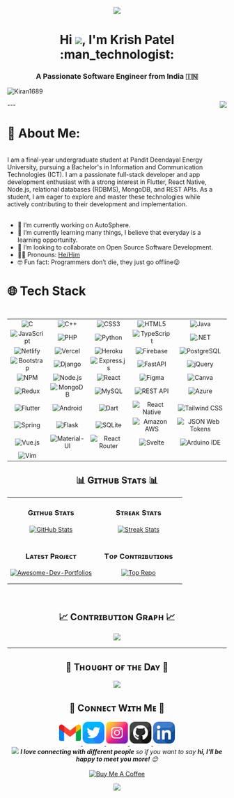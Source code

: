 <p align="center">
  <img src="https://static.vecteezy.com/system/resources/previews/011/153/368/original/3d-website-developer-working-on-laptop-illustration-png.png" width="250" />
</p>

<h1 align="center">Hi <img src="https://raw.githubusercontent.com/iampavangandhi/iampavangandhi/master/gifs/Hi.gif" width="40px">, I'm Krish Patel :man_technologist:</h1>

<h3 align="center">A Passionate Software Engineer from India 🇮🇳</h3>
<p align="left">
  <img src="https://komarev.com/ghpvc/?username=krishpatel1610&label=Profile%20views&color=770677&style=for-the-badge&logo=star" alt="Kiran1689" style="padding-right:20px;" />
</p>
---

<img src="https://nativeva.com/wp-content/uploads/2023/06/20230629205259__fpdl.in__programmer-working-computer-coders-programmers-writing-program-landing-page-web-it-courses-with-html-c_199064-1767_normal-removebg-preview.png" align="right" height="500" />

# 💫 About Me:
<br>
I am a final-year undergraduate student at Pandit Deendayal Energy University, pursuing a Bachelor's in Information and Communication Technologies (ICT). I am a passionate full-stack developer and app development enthusiast with a strong interest in Flutter, React Native, Node.js, relational databases (RDBMS), MongoDB, and REST APIs. As a student, I am eager to explore and master these technologies while actively contributing to their development and implementation.
<br><br>

- 🔭 I’m currently working on AutoSphere.
- 🌱 I’m currently learning many things, I believe that everyday is a 
  learning opportunity.
- 👯 I’m looking to collaborate on Open Source Software Development.
- 👨‍💼 Pronouns: [He/Him](https://www.mypronouns.org/he-him)
- 🤓 Fun fact: Programmers don’t die, they just go offline😝


# 🌐 Tech Stack

<table align="center">
  <tr align="center">
    <td><img src="https://img.shields.io/badge/c-%2300599C.svg?style=flat&logo=c&logoColor=white" alt="C"></td>
    <td><img src="https://img.shields.io/badge/c++-%2300599C.svg?style=flat&logo=c%2B%2B&logoColor=white" alt="C++"></td>
    <td><img src="https://img.shields.io/badge/css3-%231572B6.svg?style=flat&logo=css3&logoColor=white" alt="CSS3"></td>
    <td><img src="https://img.shields.io/badge/html5-%23E34F26.svg?style=flat&logo=html5&logoColor=white" alt="HTML5"></td>
    <td><img src="https://img.shields.io/badge/Java-ED8B00?style=for-the-badge&logo=openjdk&logoColor=white" alt="Java"></td>
  </tr>
  <tr align="center">
    <td><img src="https://img.shields.io/badge/javascript-%23323330.svg?style=flat&logo=javascript&logoColor=%23F7DF1E" alt="JavaScript"></td>
    <td><img src="https://img.shields.io/badge/php-%23777BB4.svg?style=flat&logo=php&logoColor=white" alt="PHP"></td>
    <td><img src="https://img.shields.io/badge/python-3670A0?style=flat&logo=python&logoColor=ffdd54" alt="Python"></td>
    <td><img src="https://img.shields.io/badge/typescript-%23007ACC.svg?style=flat&logo=typescript&logoColor=white" alt="TypeScript"></td>
    <td><img src="https://img.shields.io/badge/.NET-5C2D91?style=flat&logo=.net&logoColor=white" alt=".NET"></td>
  </tr>
  <tr align="center">
    <td><img src="https://img.shields.io/badge/netlify-%23000000.svg?style=flat&logo=netlify&logoColor=#00C7B7" alt="Netlify"></td>
    <td><img src="https://img.shields.io/badge/vercel-%23000000.svg?style=flat&logo=vercel&logoColor=white" alt="Vercel"></td>
    <td><img src="https://img.shields.io/badge/heroku-%23430098.svg?style=flat&logo=heroku&logoColor=white" alt="Heroku"></td>
    <td><img src="https://img.shields.io/badge/firebase-%23039BE5.svg?style=flat&logo=firebase" alt="Firebase"></td>
    <td><img src="https://img.shields.io/badge/postgres-%23316192.svg?style=flat&logo=postgresql&logoColor=white" alt="PostgreSQL"></td>
  </tr>
  <tr align="center">
    <td><img src="https://img.shields.io/badge/bootstrap-%23563D7C.svg?style=flat&logo=bootstrap&logoColor=white" alt="Bootstrap"></td>
    <td><img src="https://img.shields.io/badge/django-%23092E20.svg?style=flat&logo=django&logoColor=white" alt="Django"></td>
    <td><img src="https://img.shields.io/badge/express.js-%23404d59.svg?style=flat&logo=express&logoColor=%2361DAFB" alt="Express.js"></td>
    <td><img src="https://img.shields.io/badge/FastAPI-005571?style=flat&logo=fastapi" alt="FastAPI"></td>
    <td><img src="https://img.shields.io/badge/jquery-%230769AD.svg?style=flat&logo=jquery&logoColor=white" alt="jQuery"></td>
  </tr>
  <tr align="center">
    <td><img src="https://img.shields.io/badge/NPM-%23000000.svg?style=flat&logo=npm&logoColor=white" alt="NPM"></td>
    <td><img src="https://img.shields.io/badge/node.js-6DA55F?style=flat&logo=node.js&logoColor=white" alt="Node.js"></td>
    <td><img src="https://img.shields.io/badge/react-%2320232a.svg?style=flat&logo=react&logoColor=%2361DAFB" alt="React"></td>
    <td><img src="https://img.shields.io/badge/figma-%23F24E1E.svg?style=flat&logo=figma&logoColor=white" alt="Figma"></td>
    <td><img src="https://img.shields.io/badge/Canva-%2300C4CC.svg?style=flat&logo=Canva&logoColor=white" alt="Canva"></td>
  </tr>
  <tr align="center">
    <td><img src="https://img.shields.io/badge/redux-%23593d88.svg?style=flat&logo=redux&logoColor=white" alt="Redux"></td>
    <td><img src="https://img.shields.io/badge/MongoDB-%234ea94b.svg?style=flat&logo=mongodb&logoColor=white" alt="MongoDB"></td>
    <td><img src="https://img.shields.io/badge/mysql-%2300f.svg?style=flat&logo=mysql&logoColor=white" alt="MySQL"></td>
    <td><img src="https://img.shields.io/badge/REST%20API-005571?style=flat&logo=restapi" alt="REST API"></td>
    <td><img src="https://img.shields.io/badge/Azure-%230072C6.svg?style=flat&logo=microsoft-azure&logoColor=white" alt="Azure"></td>
  </tr>
  <tr align="center">
    <td><img src="https://img.shields.io/badge/Flutter-%2302569B.svg?style=flat&logo=flutter&logoColor=white" alt="Flutter"></td>
    <td><img src="https://img.shields.io/badge/Android-%233DDC84.svg?style=flat&logo=android&logoColor=white" alt="Android"></td>
    <td><img src="https://img.shields.io/badge/Dart-0175C2?style=flat&logo=dart&logoColor=white" alt="Dart"></td>
    <td><img src="https://img.shields.io/badge/React_Native-20232A?style=flat&logo=react&logoColor=61DAFB" alt="React Native"></td>
    <td><img src="https://img.shields.io/badge/Tailwind_CSS-38B2AC?style=flat&logo=tailwind-css&logoColor=white" alt="Tailwind CSS"></td>
  </tr>
  <tr align="center">
    <td><img src="https://img.shields.io/badge/Spring-6DB33F?style=flat&logo=spring&logoColor=white" alt="Spring"></td>
    <td><img src="https://img.shields.io/badge/Flask-000000?style=flat&logo=flask&logoColor=white" alt="Flask"></td>
    <td><img src="https://img.shields.io/badge/SQLite-07405E?style=flat&logo=sqlite&logoColor=white" alt="SQLite"></td>
    <td><img src="https://img.shields.io/badge/Amazon_AWS-232F3E?style=flat&logo=amazon-aws&logoColor=white" alt="Amazon AWS"></td>
    <td><img src="https://img.shields.io/badge/json%20web%20tokens-323330?style=flat&logo=json-web-tokens&logoColor=pink" alt="JSON Web Tokens"></td>
  </tr>
  <tr align="center">
    <td><img src="https://img.shields.io/badge/Vue.js-35495E?style=flat&logo=vue.js&logoColor=4FC08D" alt="Vue.js"></td>
    <td><img src="https://img.shields.io/badge/Material--UI-0081CB?style=flat&logo=material-ui&logoColor=white" alt="Material-UI"></td>
    <td><img src="https://img.shields.io/badge/React_Router-CA4245?style=flat&logo=react-router&logoColor=white" alt="React Router"></td>
    <td><img src="https://img.shields.io/badge/Svelte-4A4A55?style=flat&logo=svelte&logoColor=FF3E00" alt="Svelte"></td>
   <td><img src="https://img.shields.io/badge/Arduino_IDE-00979D?style=flat&logo=arduino&logoColor=white" alt="Arduino IDE"></td>
  </tr>
  <tr align="center">
    <td><img src="https://img.shields.io/badge/VIM-%2311AB00.svg?&style=flat&logo=vim&logoColor=white" alt="Vim"></td>
    <td></td>
    <td></td>
    <td></td>
    <td></td>
</tr>

</table>

<!--Github stats Table--> 
<h2 align="center">📊 Gɪᴛʜᴜʙ Sᴛᴀᴛs 📊</h2>

<table width="100%">
  <tr>
    <td width="50%">
      <h3 align="center"><strong>Gɪᴛʜᴜʙ Sᴛᴀᴛs</strong></h3>
      <p align="center">
        <a href="https://github.com/krishpatel1610">
          <img align="center" src="https://github-readme-stats.vercel.app/api?username=krishpatel1610&count_private=true&show_icons=true&theme=nightowl&bg_color=0,000000,441350&title_color=c56a90&text_color=ffffff&rank_icon=github&hide=prs,issues,contribs&show=reviews,prs_merged,prs_merged_percentage" alt="GitHub Stats" />
        </a>
      </p>
    </td>
    <td width="50%">
      <h3 align="center"><strong>Sᴛʀᴇᴀᴋ Sᴛᴀᴛs</strong></h3>
      <p align="center">
        <a href="https://github.com/krishpatel1610">
          <img align="center" src="https://streak-stats.demolab.com?user=krishpatel1610&theme=nightowl&background=0,000000,441350&fire=ffeb95&ring=ffeb95&sideNums=ffffff&sideLabels=ffffff&dates=c56a90&currStreakNum=ffffff" alt="Streak Stats" />
        </a>
      </p>
    </td>
  </tr>
  <tr>
    <td width="50%">
      <h3 align="center"><strong>Lᴀᴛᴇsᴛ Pʀᴏᴊᴇᴄᴛ</strong></h3>
      <p align="center">
        <a href="https://github.com/krishpatel1610/AutoSphere">
          <img align="center" width="470" src="https://github-readme-stats.vercel.app/api/pin/?username=krishpatel1610&repo=AutoSphere&theme=nightowl&show_owner=true&bg_color=0,000000,441350&title_color=c56a90&text_color=ffffff" alt="Awesome-Dev-Portfolios" />
        </a>
      </p>
    </td>
    <td width="50%">
      <h3 align="center"><strong>Tᴏᴘ Cᴏɴᴛʀɪʙᴜᴛɪᴏɴs</strong></h3>
      <p align="center">
        <a href="https://github.com/krishpatel1610">
          <img align="center" src="https://github-contributor-stats.vercel.app/api?username=krish&theme=nightowl&bg_color=0,000000,441350&title_color=c56a90&text_color=ffffff" alt="Top Repo" />
        </a>
      </p>
    </td>
  </tr>
</table>
<br />

<!--Contribution Graph-->
<h2 align="center">📈 Cᴏɴᴛʀɪʙᴜᴛɪᴏɴ Gʀᴀᴘʜ 📈</h2>
<div align="center">
    <img src="https://github-readme-activity-graph.vercel.app/graph?username=krishpatel1610&bg_color=220a28&&color=ffffff&line=c56a90&point=ffeb95&area=false&hide_border=false" border-radius="15">
</div>

---

<!--Dynamic Quote card updates everyday at 12 PM--> 
<h2 align="center">🌟 Tʜᴏᴜɢʜᴛ ᴏғ ᴛʜᴇ Dᴀʏ 🌟</h2>




<!--STARTS_HERE_QUOTE_CARD-->
<p align="center">
    <img src="https://readme-daily-quotes.vercel.app/api?author=Edgar%20Allan%20Poe&quote=Every%20poem%20should%20remind%20the%20reader%20that%20they%20are%20going%20to%20die.&theme=dark&bg_color=220a28&author_color=ffeb95&accent_color=c56a90">
</p>
<!--ENDS_HERE_QUOTE_CARD-->

<!--Contact Section--> 

<h2 align="center">🤝 Cᴏɴɴᴇᴄᴛ Wɪᴛʜ Mᴇ 🤝 </h2>
<div align="center">
  
<a href="mailto:krishpatel1623@gmail.com" target="_blank">
<img src="./gmail.png" width=50 height=50 alt="krishpatel1610@gmail.com" style="margin-bottom: 5px;" />
</a>

<a href="https://x.com/KrishPa71757367" target="_blank">
<img src="./twitter.png" width=50 height=50 alt="KrishPa71757367" style="margin-bottom: 5px;" />
</a>

<a href="https://www.instagram.com/kriishh.patel" target="_blank">
<img src="./instagram.png" width=50 height=50 alt="kriishh.patel" style="margin-bottom: 5px;" />
</a>

<a href="https://www.githubcom/krishpatel1610" target="_blank">
<img src="./github.png" width=50 height=50 alt="krishpatel1610" style="margin-bottom: 5px;" />
</a>

<a href="https://www.linkedin.com/in/krish-patel-80b767217/" target="_blank">
<img src="./linkedin.png" width=50 height=50 alt="linkedin" style="margin-bottom: 5px;" />
</a>
<br>
<img src="https://media.giphy.com/media/LnQjpWaON8nhr21vNW/giphy.gif" width="60"> <em><b>I love connecting with different people</b> so if you want to say <b>hi, I'll be happy to meet you more!</b> 😊</em>
</div>
<br/>

<!--Buy me a coffee-->
<div align="center">
<a href="https://buymeacoffee.com/krishpatelc" target="_blank"><img src="https://cdn.buymeacoffee.com/buttons/v2/default-yellow.png" alt="Buy Me A Coffee" style="height: 40px !important;width: 200px !important;" ></a>
</div>


<!--Footer--> 
<p align="center">
  <img src="https://capsule-render.vercel.app/api?type=waving&color=gradient&height=65&section=footer"/>
</p>

  


